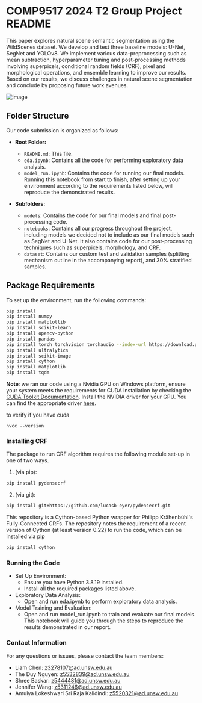 # COMP9517 2024 T2 Group Project README

This paper explores natural scene semantic segmentation using the WildScenes dataset. We develop and test three baseline models: U-Net, SegNet and YOLOv8. We implement various data-preprocessing such as mean subtraction, hyperparameter tuning and post-processing methods involving superpixels, conditional random fields (CRF), pixel and morphological operations, and ensemble learning to improve our results. Based on our results, we discuss challenges in natural scene segmentation and conclude by proposing future work avenues.

![image](https://github.com/user-attachments/assets/43572984-2aec-409d-8c36-d557afb1de49)


## Folder Structure
Our code submission is organized as follows:

- **Root Folder:**
  - `README.md`: This file.
  - `eda.ipynb`: Contains all the code for performing exploratory data analysis.
  - `model_run.ipynb`: Contains the code for running our final models. Running this notebook from start to finish, after setting up your environment according to the requirements listed below, will reproduce the demonstrated results.

- **Subfolders:**
  - `models`: Contains the code for our final models and final post-processing code.
  - `notebooks`: Contains all our progress throughout the project, including models we decided not to include as our final models such as SegNet and U-Net. It also contains code for our post-processing techniques such as superpixels, morphology, and CRF.
  - `dataset`: Contains our custom test and validation samples (splitting mechanism outline in the accompanying report), and 30% stratified samples.
    
## Package Requirements

To set up the environment, run the following commands:

```bash
pip install 
pip install numpy
pip install matplotlib
pip install scikit-learn
pip install opencv-python
pip install pandas
pip install torch torchvision torchaudio --index-url https://download.pytorch.org/whl/cu118
pip install ultralytics
pip install scikit-image
pip install cython
pip install matplotlib
pip install tqdm
```

**Note**: we ran our code using a Nvidia GPU on Windows platform, ensure your system meets the requirements for CUDA installation by checking the [CUDA Toolkit Documentation]([url](https://docs.nvidia.com/cuda/cuda-installation-guide-linux/index.html)). Install the NVIDIA driver for your GPU. You can find the appropriate driver [here]([url](https://www.nvidia.com/Download/index.aspx)).

to verify if you have cuda
```
nvcc --version
```

### Installing CRF
The package to run CRF algorithm requires the following module set-up in one of two ways.
1. (via pip): 
```bash
pip install pydensecrf
```
2. (via git):
```bash
pip install git+https://github.com/lucasb-eyer/pydensecrf.git
```

This repository is a Cython-based Python wrapper for Philipp Krähenbühl's Fully-Connected CRFs. The repository notes the requirement of a recent version of Cython (at least version 0.22) to run the code, which can be installed via pip
```bash
pip install cython
```

### Running the Code
- Set Up Environment:
  - Ensure you have Python 3.8.19 installed.
  - Install all the required packages listed above.
- Exploratory Data Analysis:
  - Open and run eda.ipynb to perform exploratory data analysis.
- Model Training and Evaluation:
  - Open and run model_run.ipynb to train and evaluate our final models. This notebook will guide you through the steps to reproduce the results demonstrated in our report.

### Contact Information
For any questions or issues, please contact the team members:
* Liam Chen: z3278107@ad.unsw.edu.au
* The Duy Nguyen: z5532839@ad.unsw.edu.au
* Shree Baskar: z5444481@ad.unsw.edu.au
* Jennifer Wang: z5311246@ad.unsw.edu.au
* Amulya Lokeshwari Sri Raja Kalidindi: z5520321@ad.unsw.edu.au
